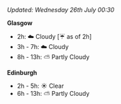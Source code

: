 *Updated: Wednesday 26th July 00:30*

**Glasgow**

* 2h: :cloud: Cloudy [:umbrella: as of 2h]
* 3h - 7h: :cloud: Cloudy
* 8h - 13h: :partly_sunny: Partly Cloudy

**Edinburgh**

* 2h - 5h: :sunny: Clear
* 6h - 13h: :partly_sunny: Partly Cloudy
